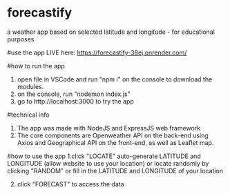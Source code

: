 # forecastify
a weather app based on selected latitude and longitude - for educational purposes

#use the app LIVE here: https://forecastify-38ej.onrender.com/

#how to run the app
1. open file in VSCode and run "npm i" on the console to download the modules.
2. on the console, run "nodemon index.js"
3. go to http://localhost:3000 to try the app

#technical info
1. The app was made with NodeJS and ExpressJS web framework
2. The core components are Openweather API on the back-end using Axios and Geographical API on the front-end, as well as Leaflet map.

#how to use the app
1.click "LOCATE" auto-generate LATITUDE and LONGITUDE
(allow website to use your location) or locate randomly by clicking "RANDOM" or fill in the LATITUDE and LONGITUDE of your location

2. click "FORECAST" to access the data
